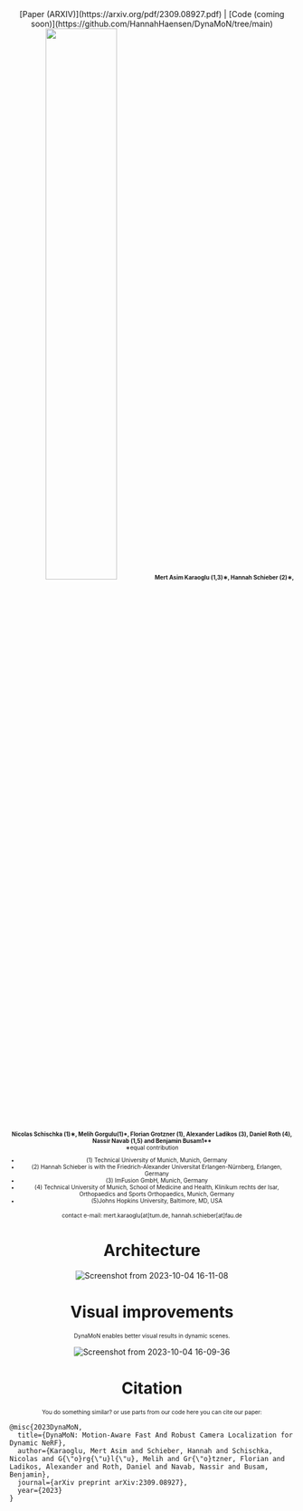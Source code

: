 <center>
[Paper (ARXIV)](https://arxiv.org/pdf/2309.08927.pdf) | [Code (coming soon)](https://github.com/HannahHaensen/DynaMoN/tree/main)

<img src="https://github-production-user-asset-6210df.s3.amazonaws.com/22636930/272610460-e1e407ef-4249-4e5e-bc38-486e08204548.png" width="50%" height="50%"/> 

<font size="1"> 
<b>Mert Asim Karaoglu (1,3)∗, Hannah Schieber (2)∗, Nicolas Schischka (1)∗, Melih Gorgulu(1)*, Florian Grotzner (1), Alexander Ladikos (3), Daniel Roth (4), Nassir Navab (1,5) and Benjamin Busam1**</b>

<br>
∗equal contribution
<br>

<ul>
  <li>(1) Technical University of Munich, Munich, Germany </li>
  <li>(2) Hannah Schieber is with the Friedrich-Alexander Universitat Erlangen-Nürnberg, Erlangen, Germany</li>
  <li>(3) ImFusion GmbH, Munich, Germany</li>
  <li>(4) Technical University of Munich, School of Medicine and Health, Klinikum rechts der Isar, Orthopaedics and Sports Orthopaedics, Munich, Germany</li>
  <li>(5)Johns Hopkins University, Baltimore, MD, USA</li>
</ul>

contact e-mail: mert.karaoglu[at]tum.de, hannah.schieber[at]fau.de
</font> 

# Architecture

![Screenshot from 2023-10-04 16-11-08](https://github.com/HannahHaensen/DynaMoN/assets/22636930/320af141-1639-4e43-8571-e37416cc392e)

# Visual improvements

<font size="1"> DynaMoN enables better visual results in dynamic scenes.</font> 

![Screenshot from 2023-10-04 16-09-36](https://github.com/HannahHaensen/DynaMoN/assets/22636930/31ebebd1-4c01-4645-85f7-0f7aecb37ff9)

# Citation

<font size="1"> 
You do something similar? or use parts from our code here you can cite our paper:
</font> 

</center>

```
@misc{2023DynaMoN,
  title={DynaMoN: Motion-Aware Fast And Robust Camera Localization for Dynamic NeRF},
  author={Karaoglu, Mert Asim and Schieber, Hannah and Schischka, Nicolas and G{\"o}rg{\"u}l{\"u}, Melih and Gr{\"o}tzner, Florian and Ladikos, Alexander and Roth, Daniel and Navab, Nassir and Busam, Benjamin},
  journal={arXiv preprint arXiv:2309.08927},
  year={2023}
}
```
